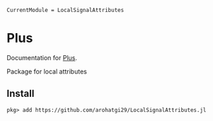 ```@meta
CurrentModule = LocalSignalAttributes
```

# Plus

Documentation for [Plus](https://github.com/arohatgi29/LocalSignalAttributes.jl).

Package for local attributes

## Install

```julia-repl
pkg> add https://github.com/arohatgi29/LocalSignalAttributes.jl
```
